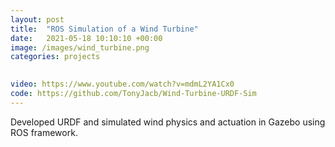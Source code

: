 ```yaml
---
layout: post
title:  "ROS Simulation of a Wind Turbine"
date:   2021-05-18 10:10:10 +00:00
image: /images/wind_turbine.png
categories: projects
 

video: https://www.youtube.com/watch?v=mdmL2YA1Cx0
code: https://github.com/TonyJacb/Wind-Turbine-URDF-Sim
---
```

Developed URDF and simulated wind physics and actuation in Gazebo using ROS framework.
